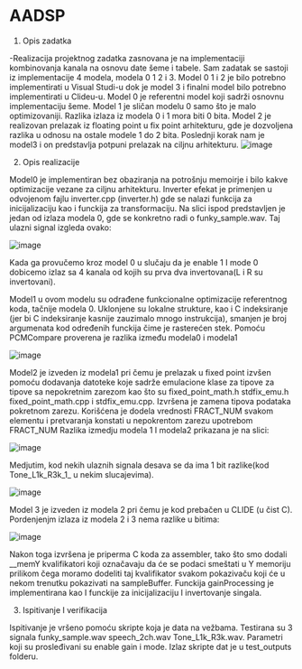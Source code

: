 # AADSP
1.	 Opis zadatka

-Realizacija projektnog zadatka zasnovana je na implementaciji kombinovanja kanala na osnovu date šeme i tabele. Sam zadatak se sastoji iz implementacije 4 modela, modela 0 1 2 i 3. Model 0 1 i 2 je bilo potrebno implementirati u Visual Studi-u dok je model 3 i finalni model bilo potrebno implementirati u Clideu-u.
Model 0 je referentni model koji sadrži osnovnu implementaciju šeme. Model 1 je sličan modelu 0 samo što je malo optimizovaniji. Razlika izlaza iz modela 0 i 1 mora biti 0 bita. Model 2 je realizovan prelazak iz floating point u fix point arhitekturu, gde je dozvoljena razlika u odnosu na ostale modele  1 do 2 bita. Poslednji korak nam je model3 i on predstavlja potpuni prelazak na ciljnu arhitekturu. 
 ![image](https://github.com/Sajmon410/AADSP/assets/120813343/459c709b-2734-4d99-a02a-ae2328a5917f)


2.	Opis realizacije

Model0 je implementiran bez obaziranja na potrošnju memoirje i bilo kakve optimizacije vezane za ciljnu arhitekturu. Inverter efekat je primenjen u odvojenom fajlu inverter.cpp (inverter.h) gde se nalazi funkcija za inicijalizaciju kao i funckija za transformaciju.
Na slici ispod predstavljen je jedan od izlaza modela 0, gde se konkretno radi o funky_sample.wav.
Taj ulazni signal izgleda ovako:

 ![image](https://github.com/Sajmon410/AADSP/assets/120813343/0894e4f0-0ec6-46c2-93d9-b0aeb62a6662)


Kada ga provučemo kroz model 0 u slučaju da je enable 1 I mode 0 dobicemo izlaz sa 4 kanala od kojih su prva dva invertovana(L i R su invertovani).

 


Model1 u ovom modelu su odrađene funkcionalne optimizacije referentnog koda, tačnije modela 0. Uklonjene su lokalne strukture, kao i C indeksiranje (jer bi C indeksiranje kasnije zauzimalo mnogo instrukcija), smanjen je broj argumenata kod određenih funckija čime je rasterećen stek.
Pomoću PCMCompare proverena je razlika između modela0 i modela1

 ![image](https://github.com/Sajmon410/AADSP/assets/120813343/d03982cf-59ac-411f-b11a-8b34c4a0340f)



Model2 je izveden iz modela1 pri čemu je prelazak u fixed point izvšen pomoću dodavanja datoteke koje sadrže emulacione klase za tipove za tipove sa nepokretnim zarezom kao što su fixed_point_math.h stdfix_emu.h 
fixed_point_math.cpp i stdfix_emu.cpp.
Izvršena je zamena tipova podataka pokretnom zarezu. Korišćena je dodela vrednosti FRACT_NUM svakom elementu i pretvaranja konstati u nepokrentom zarezu upotrebom FRACT_NUM
Razlika izmedju modela 1 I modela2 prikazana je na slici:

 ![image](https://github.com/Sajmon410/AADSP/assets/120813343/bc7510a9-82d2-4654-b74d-9a19a526e32a)


Medjutim, kod nekih  ulaznih signala desava se da ima 1 bit razlike(kod Tone_L1k_R3k_1_ u nekim slucajevima).

 ![image](https://github.com/Sajmon410/AADSP/assets/120813343/64927400-d311-483a-a251-6fafa348772d)


Model 3 je izveden iz modela 2 pri čemu je kod prebačen u CLIDE (u čist C).
Pordenjenjm izlaza iz modela 2 i 3 nema razlike u bitima:

 ![image](https://github.com/Sajmon410/AADSP/assets/120813343/b6d54eec-b644-4ac4-a825-75d39e7b3765)


Nakon toga izvršena je priperma C koda za assembler, tako što smo dodali __memY kvalifikatori koji označavaju da će se podaci smeštati u Y memoriju prilikom čega moramo dodeliti taj kvalifikator svakom pokazivaču koji će u nekom trenutku pokazivati na sampleBuffer.
Funckija gainProcessing je implementirana kao I funckije za inicijalizaciju I invertovanje singala.



3.	Ispitivanje I verifikacija

Ispitivanje je vršeno pomoću skripte koja je data na vežbama. Testirana su 3 signala funky_sample.wav 
speech_2ch.wav Tone_L1k_R3k.wav. Parametri koji su prosleđivani su enable gain i mode. Izlaz skripte dat je u test_outputs folderu. 

